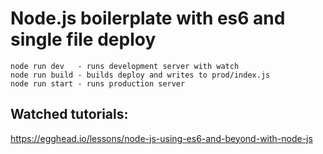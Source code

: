 # Node.js boilerplate with es6 and single file deploy

```
node run dev   - runs development server with watch
node run build - builds deploy and writes to prod/index.js
node run start - runs production server
```

## Watched tutorials:
https://egghead.io/lessons/node-js-using-es6-and-beyond-with-node-js